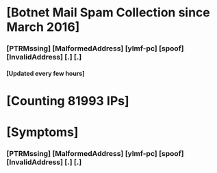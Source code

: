 # [Botnet Mail Spam Collection since March 2016]
### [PTRMssing] [MalformedAddress] [ylmf-pc] [spoof] [InvalidAddress] [.] [.]
#### [Updated every few hours]

# [Counting 81993 IPs]

# [Symptoms] 
###   [PTRMssing] [MalformedAddress] [ylmf-pc] [spoof] [InvalidAddress] [.] [.]
